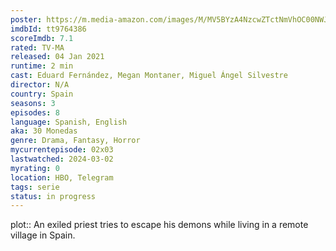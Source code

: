 ```yaml
---
poster: https://m.media-amazon.com/images/M/MV5BYzA4NzcwZTctNmVhOC00NWJjLWI1OWQtOTY0OTZmMGFlODY1XkEyXkFqcGdeQXVyODc0OTEyNDU@._V1_SX300.jpg
imdbId: tt9764386
scoreImdb: 7.1
rated: TV-MA
released: 04 Jan 2021
runtime: 2 min
cast: Eduard Fernández, Megan Montaner, Miguel Ángel Silvestre
director: N/A
country: Spain
seasons: 3
episodes: 8
language: Spanish, English
aka: 30 Monedas
genre: Drama, Fantasy, Horror
mycurrentepisode: 02x03
lastwatched: 2024-03-02
myrating: 0
location: HBO, Telegram
tags: serie
status: in progress
---
```


plot:: An exiled priest tries to escape his demons while living in a remote village in Spain.